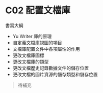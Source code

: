 # C02  配置文檔庫

書寫大綱

* Yu Writer 庫的原理
* 自定義文檔庫視圖的項目
* 文檔庫配置文件中各項屬性的作用
* 更改文檔庫圖標
* 更改文檔庫的類型
* 更改文檔歷史記錄數據文件的儲存位置
* 更改文檔的圖片資源的儲存類型和儲存位置

> 待補充